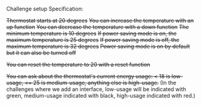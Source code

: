Challenge setup
Specification:

~~Thermostat starts at 20 degrees~~
~~You can increase the temperature with an up function~~
~~You can decrease the temperature with a down function~~
~~The minimum temperature is 10 degrees~~
~~If power saving mode is on, the maximum temperature is 25 degrees~~
~~If power saving mode is off, the maximum temperature is 32 degrees~~
~~Power saving mode is on by default but it can also be turned off~~

~~You can reset the temperature to 20 with a reset function~~

~~You can ask about the thermostat's current energy usage: < 18 is low-usage, <= 25 is medium-usage, anything else is high-usage.~~
(In the challenges where we add an interface, low-usage will be indicated with green, medium-usage indicated with black, high-usage indicated with red.)